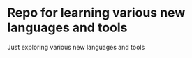 # Repo for learning various new languages and tools

Just exploring various new languages and tools
